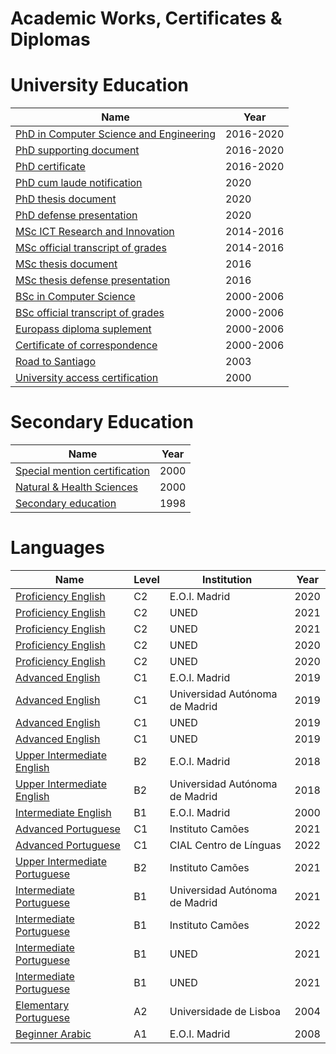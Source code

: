 # Academic Works, Certificates &amp; Diplomas

# University Education

Name | Year |
--- | --- |
[PhD in Computer Science and Engineering](https://github.com/gomezabajo/academy/blob/main/diplomas/2020_PhD_Computer_Science_and_Engineering.pdf) | 2016-2020 |
[PhD supporting document](https://github.com/gomezabajo/academy/blob/main/diplomas/2020_PhD_Computer_Science_and_Engineering_payment_PUB.pdf) | 2016-2020 |
[PhD certificate](https://github.com/gomezabajo/academy/blob/main/diplomas/2020_PhD_Computer_Science_and_Engineering_certificate_PUB.pdf) | 2016-2020 |
[PhD cum laude notification](https://github.com/gomezabajo/academy/blob/main/diplomas/2020_PhD_Computer_Science_and_Engineering_cum_laude.pdf) | 2020 |
[PhD thesis document](https://github.com/gomezabajo/academy/blob/main/works/2020_PhD_Computer_Science_and_Engineering_Thesis.pdf) | 2020 |
[PhD defense presentation](https://github.com/gomezabajo/academy/blob/main/works/2020_PhD_Computer_Science_presentation.pdf) | 2020 |
[MSc ICT Research and Innovation](https://github.com/gomezabajo/academy/blob/main/diplomas/2016_Titulo_Master_i2-TIC.pdf) | 2014-2016 |
[MSc official transcript of grades](https://github.com/gomezabajo/academy/blob/main/diplomas/2016_Certificado_Notas_Master_i2-TIC_MH_digital_PUB.pdf) | 2014-2016 |
[MSc thesis document](https://github.com/gomezabajo/academy/blob/main/works/2016_Master_i2-TIC_TFM.pdf) | 2016 |
[MSc thesis defense presentation](https://github.com/gomezabajo/academy/blob/main/works/2016_TFM_pgomez_es.pdf) | 2016 |
[BSc in Computer Science](https://github.com/gomezabajo/academy/blob/main/diplomas/2006_Titulo_Ingeniero_en_Informatica_compulsado.pdf) | 2000-2006 |
[BSc official transcript of grades](https://github.com/gomezabajo/academy/blob/main/diplomas/2006_Certificado_Notas_Ingeniero_en_Informatica_digital_PUB.pdf) | 2000-2006 |
[Europass diploma suplement](https://www.gomezabajo.es/pdf/2015_SET_Titulo_Ingeniero_en_Informatica_PUB.pdf) | 2000-2006 |
[Certificate of correspondence](https://github.com/gomezabajo/academy/blob/main/diplomas/2016_Certificado_de_correspondencia_PUB.pdf) | 2000-2006 |
[Road to Santiago](https://github.com/gomezabajo/academy/blob/main/diplomas/2003_Camino_de_Santiago.pdf) | 2003 |
[University access certification](https://github.com/gomezabajo/academy/blob/main/diplomas/2000_Certificado_PAU_PUB.pdf) | 2000 |

# Secondary Education

Name | Year |
--- | --- |
[Special mention certification](https://github.com/gomezabajo/academy/blob/main/diplomas/2000_Certificado_MH_Bachiller_PUB.pdf) | 2000 |
[Natural & Health Sciences](https://github.com/gomezabajo/academy/blob/main/diplomas/2000_Titulo_Bachiller_PUB.pdf) | 2000 |
[Secondary education](https://github.com/gomezabajo/academy/blob/main/diplomas/1998_Titulo_Secundaria_PUB.pdf) | 1998 |

# Languages

Name | Level | Institution | Year |
--- | --- | --- | --- |
[Proficiency English](https://github.com/gomezabajo/academy/blob/main/diplomas/2020_Certificado_EOI_Ingles_C2_oficial_PUB.pdf) | C2 | E.O.I. Madrid | 2020 |
[Proficiency English](https://github.com/gomezabajo/academy/blob/main/diplomas/2021_Certificado_UNED_Ingles_C2_PUB.pdf) | C2 | UNED | 2021 |
[Proficiency English](https://github.com/gomezabajo/academy/blob/main/diplomas/2021_Certificado_UNED_Portugues_B1_oficial_PUB.pdf) | C2 | UNED | 2021 |
[Proficiency English](https://github.com/gomezabajo/academy/blob/main/diplomas/2020_Certificado_UNED_Ingles_C2_PUB.pdf) | C2 | UNED | 2020 |
[Proficiency English](https://github.com/gomezabajo/academy/blob/main/diplomas/2020_Certificado_UNED_Ingles_C2_oficial_PUB.pdf) | C2 | UNED | 2020 |
[Advanced English](https://github.com/gomezabajo/academy/blob/main/diplomas/2019_Certificado_EOI_Ingles_C1_oficial_PUB.pdf) | C1 | E.O.I. Madrid | 2019 |
[Advanced English](https://github.com/gomezabajo/academy/blob/main/diplomas/2019_General_English_C1_UAM.pdf) | C1 | Universidad Autónoma de Madrid | 2019 |
[Advanced English](https://github.com/gomezabajo/academy/blob/main/diplomas/2019_Certificado_UNED_Ingles_C1_PUB.pdf) | C1 | UNED | 2019 |
[Advanced English](https://github.com/gomezabajo/academy/blob/main/diplomas/2019_Certificado_UNED_Ingles_C1_oficial_PUB.pdf) | C1 | UNED | 2019 |
[Upper Intermediate English](https://github.com/gomezabajo/academy/blob/main/diplomas/2018_Certificado_EOI_Ingles_B2_oficial_PUB.pdf) | B2 | E.O.I. Madrid | 2018 |
[Upper Intermediate English](https://github.com/gomezabajo/academy/blob/main/diplomas/2018_English_EAP_B2_UAM.pdf) | B2 | Universidad Autónoma de Madrid | 2018 |
[Intermediate English](https://github.com/gomezabajo/academy/blob/main/diplomas/2000_Certificado_EOI_Ingles_B1_PUB.pdf) | B1 | E.O.I. Madrid | 2000 |
[Advanced Portuguese](https://github.com/gomezabajo/academy/blob/main/diplomas/2021_Portugues_C1_Instituto_Camoes.pdf) | C1 | Instituto Camões | 2021 |
[Advanced Portuguese](https://github.com/gomezabajo/academy/blob/main/diplomas/2022_Portugues_C1_CIAL.pdf) | C1 | CIAL Centro de Línguas | 2022 |
[Upper Intermediate Portuguese](https://github.com/gomezabajo/academy/blob/main/diplomas/2021_Portugues_B2_Instituto_Camoes.pdf) | B2 | Instituto Camões | 2021 |
[Intermediate Portuguese](https://github.com/gomezabajo/academy/blob/main/diplomas/2021_Portugues_B1_UAM_PUB.pdf) | B1 | Universidad Autónoma de Madrid | 2021 |
[Intermediate Portuguese](https://github.com/gomezabajo/academy/blob/main/diplomas/2022_Portugues_B1_Instituto_Camoes.pdf) | B1 | Instituto Camões | 2022 |
[Intermediate Portuguese](https://github.com/gomezabajo/academy/blob/main/diplomas/2021_Certificado_UNED_Portugues_B1_PUB.pdf) | B1 |UNED | 2021 |
[Intermediate Portuguese](https://github.com/gomezabajo/academy/blob/main/diplomas/2021_Certificado_UNED_Portugues_B1_oficial_PUB.pdf) | B1 |UNED | 2021 |
[Elementary Portuguese](https://github.com/gomezabajo/academy/blob/main/diplomas/2004_Curso_Inicial_de_Lingua_Portuguesa.pdf) | A2 | Universidade de Lisboa | 2004 |
[Beginner Arabic](https://github.com/gomezabajo/academy/blob/main/diplomas/2008_Certificado_EOI_Arabe_A1_PUB.pdf) | A1 | E.O.I. Madrid | 2008 |







